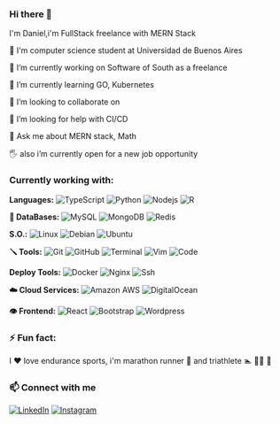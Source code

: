 ### Hi there 👋
I'm Daniel,i'm FullStack freelance with MERN Stack

🌱 I'm computer science student at Universidad de Buenos Aires

🔭 I’m currently working on Software of South as a freelance

🌱 I’m currently learning GO, Kubernetes

👯 I’m looking to collaborate on 

🤔 I’m looking for help with CI/CD

💬 Ask me about MERN stack, Math

🖐️ also i’m currently open for a new job opportunity


### Currently working with:
**Languages:**
![TypeScript](https://img.shields.io/badge/-TypeScript-blue?style=flat-square&logo=typescript)
![Python](https://img.shields.io/badge/-Python-yellowgreen?style=flat-square&logo=Python)
![Nodejs](https://img.shields.io/badge/-Nodejs-black?style=flat-square&logo=Node.js)
![R](https://img.shields.io/badge/-R-blue?style=flat-square&logo=R)

**📇 DataBases:** 
![MySQL](https://img.shields.io/badge/-MySQL-orange?style=flat-square&logo=mysql)
![MongoDB](https://img.shields.io/badge/-MongoDB-black?style=flat-square&logo=mongodb)
![Redis](https://img.shields.io/badge/-Redis-black?style=flat-square&logo=Redis)

**S.O.:**
![Linux](https://img.shields.io/badge/-Linux-black?style=flat-square&logo=Linux)
![Debian](https://img.shields.io/badge/-Debian-ff69b4?style=flat-square&logo=Debian)
![Ubuntu](https://img.shields.io/badge/-Ubuntu-blueviolet?style=flat-square&logo=Ubuntu)

**🪛 Tools:**
![Git](https://img.shields.io/badge/-Git-black?style=flat-square&logo=git)
![GitHub](https://img.shields.io/badge/-GitHub-181717?style=flat-square&logo=github)
![Terminal](https://img.shields.io/badge/-Terminal-black?style=flat-square&logo=terminal)
![Vim](https://img.shields.io/badge/-Vim-success?style=flat-square&logo=Vim)
![Code](https://img.shields.io/badge/-Code-blue?style=flat-square&logo=visual-studio-code)

**Deploy Tools:** 
![Docker](https://img.shields.io/badge/-Docker-black?style=flat-square&logo=docker)
![Nginx](https://img.shields.io/badge/-Nginx-green?style=flat-square&logo=Nginx)
![Ssh](https://img.shields.io/badge/-SSH-success?style=flat-square&logo=Ssh)

**☁️ Cloud Services:**
![Amazon AWS](https://img.shields.io/badge/Amazon%20AWS-orange?style=flat-square&logo=amazon-aws)
![DigitalOcean](https://img.shields.io/badge/-Digital%20Ocean-darkblue?style=flat-square&logo=digitalocean)

**👁️ Frontend:**
![React](https://img.shields.io/badge/-React-black?style=flat-square&logo=react)
![Bootstrap](https://img.shields.io/badge/-Bootstrap-563D7C?style=flat-square&logo=bootstrap)
![Wordpress](https://img.shields.io/badge/-Wordpress-black?style=flat-square&logo=Wordpress)

### ⚡ Fun fact:
I ❤️ love endurance sports, i'm marathon runner 🏃 and triathlete 🏊 🚴‍♂️ 🏃

### 📫 Connect with me
<p align="left">
<a href="https://www.linkedin.com/in/daniel-cardozo-20b96a131/"><img src="https://img.shields.io/badge/linkedin-%230A66C2.svg?style=plastic&logo=linkedin&logoColor=white" alt="LinkedIn"/></a>
<a href="https://www.instagram.com/dani54196/"><img src="https://img.shields.io/badge/instagram-%23E4405F.svg?style=plastic&logo=instagram&logoColor=white" alt="Instagram"/></a>
</p>


<!--
**dani54196/dani54196** is a ✨ _special_ ✨ repository because its `README.md` (this file) appears on your GitHub profile.

Here are some ideas to get you started:

- 🔭 I’m currently working on ...
- 🌱 I’m currently learning ...
- 👯 I’m looking to collaborate on ...
- 🤔 I’m looking for help with ...
- 💬 Ask me about ...
-->
